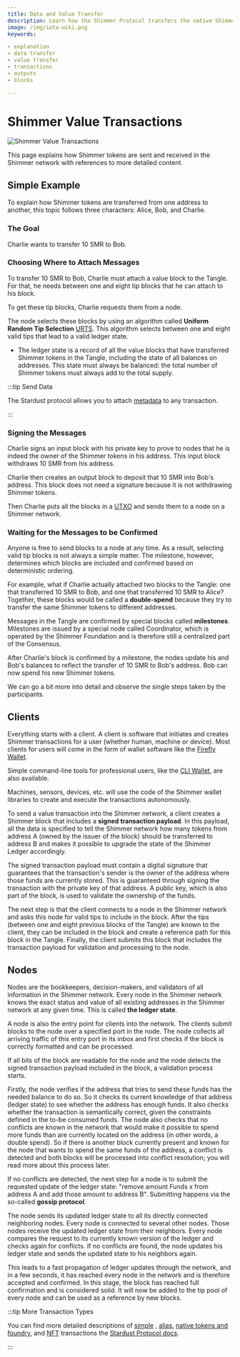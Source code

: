 ```yaml
---
title: Data and Value Transfer
description: Learn how the Shimmer Protocol transfers the native Shimmer Tokens.
image: /img/iota-wiki.png
keywords:

- explanation
- data transfer
- value transfer
- transactions
- outputs
- blocks

---
```


# Shimmer Value Transactions

![Shimmer Value Transactions](/img/Banner/banner_value_transfer.svg)

This page explains how Shimmer tokens are sent and received in the Shimmer network with references to more detailed content.

## Simple Example

To explain how Shimmer tokens are transferred from one address to another, this topic follows three characters: Alice, Bob, and Charlie.

### The Goal

Charlie wants to transfer 10 SMR to Bob.

### Choosing Where to Attach Messages

To transfer 10 SMR to Bob, Charlie must attach a value block to the Tangle. For that, he needs between one and eight tip blocks that he can attach to his block.

To get these tip blocks, Charlie requests them from a node.

The node selects these blocks by using an algorithm called **Uniform Random Tip Selection** [URTS](/tips/tips/TIP-0003). This algorithm selects between one and eight valid tips that lead to a valid ledger state.

- The ledger state is a record of all the value blocks that have transferred Shimmer tokens in the Tangle, including the state of all balances on addresses. This state must always be balanced: the total number of Shimmer tokens must always add to the total supply.

:::tip Send Data

The Stardust protocol allows you to attach [metadata](outputs.md#metadata) to any transaction.

:::

### Signing the Messages

Charlie signs an input block with his private key to prove to nodes that he is indeed the owner of the Shimmer tokens in his address. This input block withdraws 10 SMR from his address.

Charlie then creates an output block to deposit that 10 SMR into Bob's address. This block does not need a signature because it is not withdrawing Shimmer tokens.

Then Charlie puts all the blocks in a [UTXO](/introduction/explanations/what_is_stardust/rethink_utxo) and sends them to a node on a Shimmer network.

### Waiting for the Messages to be Confirmed

Anyone is free to send blocks to a node at any time. As a result, selecting valid tip blocks is not always a simple matter. The milestone, however, determines which blocks are included and confirmed based on deterministic ordering.

For example, what if Charlie actually attached two blocks to the Tangle: one that transferred 10 SMR to Bob, and one that transferred 10 SMR to Alice? Together, these blocks would be called a **double-spend** because they try to transfer the same Shimmer tokens to different addresses.

Messages in the Tangle are confirmed by special blocks called **milestones**. Milestones are issued by a special node called Coordinator, which is operated by the Shimmer Foundation and is therefore still a centralized part of the Consensus.

After Charlie's block is confirmed by a milestone, the nodes update his and Bob's balances to reflect the transfer of 10 SMR to Bob's address. Bob can now spend his new Shimmer tokens.

We can go a bit more into detail and observe the single steps taken by the participants.

## Clients

Everything starts with a client. A client is software that initiates and creates Shimmer transactions for a user (whether human, machine or device). Most clients for users will come in the form of wallet software like the [Firefly Wallet](https://firefly.Shimmer.org/).

Simple command-line tools for professional users, like the [CLI Wallet](https://github.com/iotaledger/cli-wallet/), are also available.

Machines, sensors, devices, etc. will use the code of the Shimmer wallet libraries to create and execute the transactions autonomously.

To send a value transaction into the Shimmer network, a client creates a Shimmer block that includes a **signed transaction payload**. In this payload, all the data is specified to tell the Shimmer network how many tokens from address A (owned by the issuer of the block) should be transferred to address B and makes it possible to upgrade the state of the Shimmer Ledger accordingly.

The signed transaction payload must contain a digital signature that guarantees that the transaction's sender is the owner of the address where those funds are currently stored. This is guaranteed through signing the transaction with the private key of that address. A public key, which is also part of the block, is used to validate the ownership of the funds.

The next step is that the client connects to a node in the Shimmer network and asks this node for valid tips to include in the block. After the tips (between one and eight previous blocks of the Tangle) are known to the client, they can be included in the block and create a reference path for this block in the Tangle. Finally, the client submits this block that includes the transaction payload for validation and processing to the node.

## Nodes

Nodes are the bookkeepers, decision-makers, and validators of all information in the Shimmer network. Every node in the Shimmer network knows the exact status and value of all existing addresses in the Shimmer network at any given time. This is called **the ledger state**.

A node is also the entry point for clients into the network. The clients submit blocks to the node over a specified port in the node. The node collects all arriving traffic of this entry port in its inbox and first checks if the block is correctly formatted and can be processed.

If all bits of the block are readable for the node and the node detects the signed transaction payload included in the block, a validation process starts.

Firstly, the node verifies if the address that tries to send these funds has the needed balance to do so. So it checks its current knowledge of that address (ledger state) to see whether the address has enough funds. It also checks whether the transaction is semantically correct, given the constraints defined in the to-be consumed funds. The node also checks that no conflicts are known in the network that would make it possible to spend more funds than are currently located on the address (in other words, a double spend). So if there is another block currently present and known for the node that wants to spend the same funds of the address, a conflict is detected and both blocks will be processed into conflict resolution; you will read more about this process later.

If no conflicts are detected, the next step for a node is to submit the requested update of the ledger state: "remove amount Funds x from address A and add those amount to address B". Submitting happens via the so-called **gossip protocol**.

The node sends its updated ledger state to all its directly connected neighboring nodes. Every node is connected to several other nodes. Those nodes receive the updated ledger state from their neighbors. Every node compares the request to its currently known version of the ledger and checks again for conflicts. If no conflicts are found, the node updates his ledger state and sends the updated state to his neighbors again.

This leads to a fast propagation of ledger updates through the network, and in a few seconds, it has reached every node in the network and is therefore accepted and confirmed. In this stage, the block has reached full confirmation and is considered solid. It will now be added to the tip pool of every node and can be used as a reference by new blocks.

:::tip More Transaction Types

You can find more detailed descriptions
of [simple](/introduction/explanations/ledger/simple_transfers)
, [alias](/introduction/explanations/ledger/alias),
[native tokens and foundry](/introduction/explanations/ledger/foundry),
and [NFT](/introduction/explanations/ledger/nft) transactions
the [Stardust Protocol docs](/introduction/welcome).

:::
